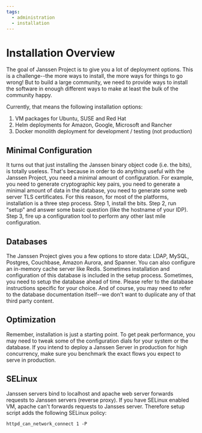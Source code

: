 ```yaml
---
tags:
  - administration
  - installation
---
```


# Installation Overview

The goal of Janssen Project is to give you a lot of deployment options. This is
a challenge--the more ways to install, the more ways for things to go wrong!
But to build a large community, we need to provide ways to install the software
in enough different ways to make at least the bulk of the community happy.

Currently, that means the following installation options:

1. VM packages for Ubuntu, SUSE and Red Hat
2. Helm deployments for Amazon, Google, Microsoft and Rancher
3. Docker monolith deployment for development / testing (not production)

## Minimal Configuration

It turns out that just installing the Janssen binary object code (i.e. the bits),
is totally useless. That's because in order to do anything useful with the
Janssen Project, you need a minimal amount of configuration. For example,
you need to generate cryptographic key pairs, you need to generate a minimal
amount of data in the database, you need to generate some web server TLS
certificates.  For this reason, for most of the platforms, installation is a
three step process. Step 1, install the bits. Step 2, run "setup" and answer
some basic question (like the hostname of your IDP). Step 3, fire up a
configuration tool to perform any other last mile configuration.

## Databases

The Janssen Project gives you a few options to store data: LDAP, MySQL, Postgres,
Couchbase, Amazon Aurora, and Spanner. You can also configure an in-memory cache
server like Redis. Sometimes installation and configuration of this database
is included in the setup process. Sometimes, you need to setup the database
ahead of time. Please refer to the database instructions specific for your
choice. And of course, you may need to refer to the database documentation
itself--we don't want to duplicate any of that third party content.

## Optimization

Remember, installation is just a starting point. To get peak performance, you
may need to tweak some of the configuration dials for your system or the
database. If you intend to deploy a Janssen Server in production for high
concurrency, make sure you benchmark the exact flows you expect to serve
in production. 

## SELinux

Janssen servers bind to localhost and apache web server forwards requests to 
Janssen servers (reverse proxy). If you have SELinux enabled VM, apache can't
forwards requests to Jansses server. Therefore setup script adds the following
SELinux policy:

```
httpd_can_network_connect 1 -P
```
